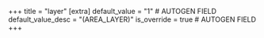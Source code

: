 +++
title = "layer"
[extra]
default_value = "1" # AUTOGEN FIELD
default_value_desc = "(AREA_LAYER)"
is_override = true # AUTOGEN FIELD
+++